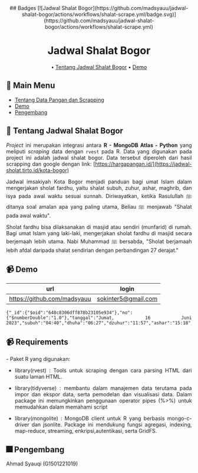 
<div align="center">
## Badges
[![Jadwal Shalat Bogor](https://github.com/madsyauu/jadwal-shalat-bogor/actions/workflows/shalat-scrape.yml/badge.svg)](https://github.com/madsyauu/jadwal-shalat-bogor/actions/workflows/shalat-scrape.yml)

# Jadwal Shalat Bogor

• [Tentang Jadwal Shalat Bogor](#memo-tentang-jadwal-shalat-bogor)
• [Demo](#video_camera-demo)

</div>

## :bookmark_tabs: Main Menu

- [Tentang Data Pangan dan Scrapping](#memo-tentang-jadwal-shalat-bogor)
- [Demo](#video_camera-demo)
- [Pengembang](#fireworks-anggota-tim-pengembang)

<div align="justify">
 
## :memo: Tentang Jadwal Shalat Bogor
 
*Project* ini merupakan integrasi antara **R - MongoDB Atlas - Python** yang meliputi *scraping* data dengan `rvest` pada R. Data yang digunakan pada project ini adalah jadwal shalat bogor. Data tersebut diperoleh dari hasil scrapping dan google dengan link: [https://hargapangan.id/](https://jadwal-sholat.tirto.id/kota-bogor)

Jadwal imsakiyah Kota Bogor menjadi panduan bagi umat Islam dalam mengerjakan sholat fardhu, yaitu shalat subuh, zuhur, ashar, maghrib, dan isya pada awal waktu sesuai sunnah. Diriwayatkan, ketika Rasulullah ﷺ ditanya soal amalan apa yang paling utama, Beliau ﷺ menjawab "Shalat pada awal waktu".

Sholat fardhu bisa dilaksanakan di masjid atau sendiri (munfarid) di rumah. Bagi umat Islam yang laki-laki, mengerjakan sholat fardhu di masjid secara berjemaah lebih utama. Nabi Muhammad ﷺ bersabda, "Sholat berjamaah lebih afdal daripada shalat sendirian dengan perbandingan 27 derajat."

 
## :video_camera: Demo
| url                           | login                  |
| ----------------------------- | ---------------------- |
|https://github.com/madsyauu | sokinter5@gmail.com |

 
```
{"_id":{"$oid":"648c8306dff878b23105e934"},"no":{"$numberDouble":"1.0"},"tanggal":"Jumat, 16 Juni 2023","subuh":"04:40","dhuha":"06:27","dzuhur":"11:57","ashar":"15:18","maghrib":"17:53","isya":"19:03"}
```

 
## :video_camera: Requirements
 
<div align="justify">
- Paket R yang digunakan:
 
 * library(rvest) : Tools untuk scraping dengan cara parsing HTML dari suatu laman HTML. 
 
 * library(tidyverse) : membantu dalam manajemen data terutama pada impor dan ekspor data, serta pemodelan dan visualisasi data. Dalam package ini memungkinkan penggunaan operator pipes (%>%) untuk memudahkan dalam memahami script
 
 * library(mongolite) : MongoDB client untuk R yang berbasis mongo-c-driver dan jsonlite. Package ini mendukung fungsi agregasi, indexing, map-reduce, streaming, enkripsi,autentikasi, serta GridFS.
 

## :fireworks: Pengembang
 Ahmad Syauqi    (G1501221019)
